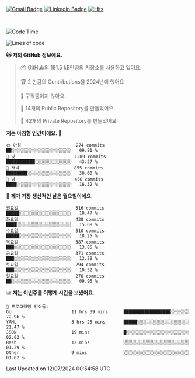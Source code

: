 [![Gmail Badge](https://img.shields.io/badge/-725psh@gmail.com-c14438?style=flat&logo=Gmail&logoColor=white&link=mailto:725psh@gmail.com)](mailto:725psh@gmail.com) 
[![Linkedin Badge](https://img.shields.io/badge/-soohanpark-0072b1?style=flat&logo=Linkedin&logoColor=white&link=https://www.linkedin.com/in/soohanpark/)](https://www.linkedin.com/in/soohanpark/) 
[![Hits](https://hits.seeyoufarm.com/api/count/incr/badge.svg?url=https%3A%2F%2Fgithub.com%2FSoohan-Park&count_bg=%23000000&title_bg=%23828282&icon=gradle.svg&icon_color=%23FFFFFF&title=Visited&edge_flat=false)](https://hits.seeyoufarm.com)  

<br />

<!--START_SECTION:waka-->
![Code Time](http://img.shields.io/badge/Code%20Time-1%2C894%20hrs%208%20mins-blue)

![Lines of code](https://img.shields.io/badge/%EC%A0%80%EB%8A%94%20%EC%97%AC%ED%83%9C%EA%B9%8C%EC%A7%80%20-6.2%20million%20%EC%A4%84%EC%9D%98%20%EC%BD%94%EB%93%9C%EB%A5%BC%20%EC%9E%91%EC%84%B1%ED%96%88%EC%96%B4%EC%9A%94.-blue)

**🐱 저의 GitHub 정보에요.** 

> 📦 GitHub의 181.5 kB만큼의 저장소를 사용하고 있어요. 
 > 
> 🏆 2 만큼의 Contributions을 2024년에 했어요
 > 
> 🚫 구직중이지 않아요.
 > 
> 📜 14개의 Public Repository를 만들었어요. 
 > 
> 🔑 42개의 Private Repository를 만들었어요. 
 > 
**저는 아침형 인간이에요. 🐤** 

```text
🌞 아침                     274 commits         ██░░░░░░░░░░░░░░░░░░░░░░░   09.81 % 
🌆 낮　                     1209 commits        ███████████░░░░░░░░░░░░░░   43.27 % 
🌃 저녁                     855 commits         ████████░░░░░░░░░░░░░░░░░   30.60 % 
🌙 밤　                     456 commits         ████░░░░░░░░░░░░░░░░░░░░░   16.32 % 
```
📅 **제가 가장 생산적인 날은 월요일이에요.** 

```text
월요일                      516 commits         █████░░░░░░░░░░░░░░░░░░░░   18.47 % 
화요일                      438 commits         ████░░░░░░░░░░░░░░░░░░░░░   15.68 % 
수요일                      510 commits         █████░░░░░░░░░░░░░░░░░░░░   18.25 % 
목요일                      387 commits         ███░░░░░░░░░░░░░░░░░░░░░░   13.85 % 
금요일                      371 commits         ███░░░░░░░░░░░░░░░░░░░░░░   13.28 % 
토요일                      294 commits         ███░░░░░░░░░░░░░░░░░░░░░░   10.52 % 
일요일                      278 commits         ██░░░░░░░░░░░░░░░░░░░░░░░   09.95 % 
```


📊 **저는 이번주를 이렇게 시간을 보냈어요.** 

```text
💬 프로그래밍 언어들: 
Go                       11 hrs 39 mins      ██████████████████░░░░░░░   72.96 % 
YAML                     3 hrs 25 mins       █████░░░░░░░░░░░░░░░░░░░░   21.47 % 
JSON                     19 mins             █░░░░░░░░░░░░░░░░░░░░░░░░   02.02 % 
Bash                     12 mins             ░░░░░░░░░░░░░░░░░░░░░░░░░   01.29 % 
Other                    9 mins              ░░░░░░░░░░░░░░░░░░░░░░░░░   01.02 % 
```


 Last Updated on 12/07/2024 00:54:58 UTC
<!--END_SECTION:waka-->
